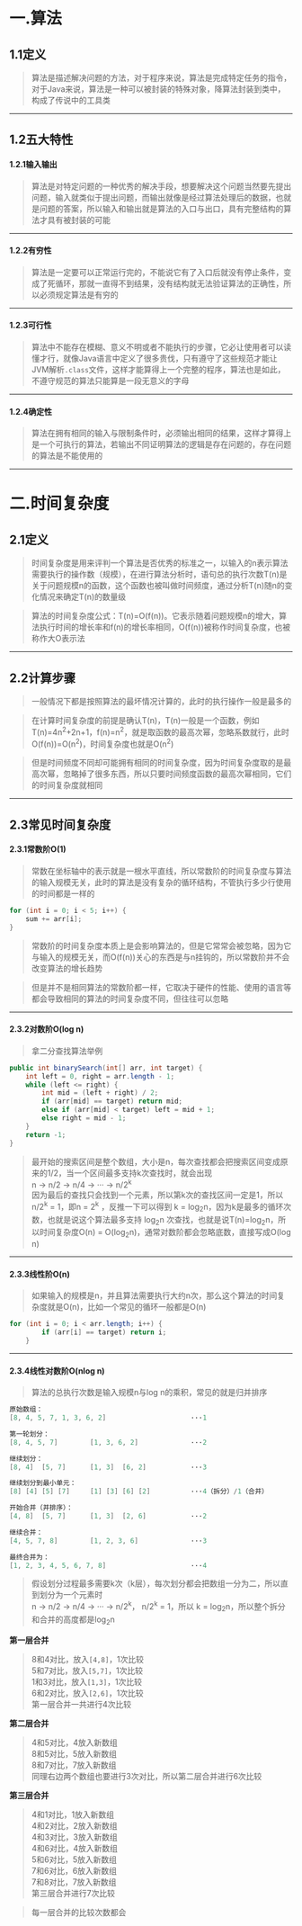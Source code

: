 
# 一.算法

## 1.1定义

>算法是描述解决问题的方法，对于程序来说，算法是完成特定任务的指令，对于Java来说，算法是一种可以被封装的特殊对象，降算法封装到类中，构成了传说中的工具类

****

## 1.2五大特性

#### 1.2.1输入输出

>算法是对特定问题的一种优秀的解决手段，想要解决这个问题当然要先提出问题，输入就类似于提出问题，而输出就像是经过算法处理后的数据，也就是问题的答案，所以输入和输出就是算法的入口与出口，具有完整结构的算法才具有被封装的可能

****

#### 1.2.2有穷性

>算法是一定要可以正常运行完的，不能说它有了入口后就没有停止条件，变成了死循环，那就一直得不到结果，没有结构就无法验证算法的正确性，所以必须规定算法是有穷的

****

#### 1.2.3可行性

>算法中不能存在模糊、意义不明或者不能执行的步骤，它必让使用者可以读懂才行，就像Java语言中定义了很多贵伐，只有遵守了这些规范才能让JVM解析`.class`文件，这样才能算得上一个完整的程序，算法也是如此，不遵守规范的算法只能算是一段无意义的字母

****

#### 1.2.4确定性

>算法在拥有相同的输入与限制条件时，必须输出相同的结果，这样才算得上是一个可执行的算法，若输出不同证明算法的逻辑是存在问题的，存在问题的算法是不能使用的

****
# 二.时间复杂度

## 2.1定义

>时间复杂度是用来评判一个算法是否优秀的标准之一，以输入的n表示算法需要执行的操作数（规模），在进行算法分析时，语句总的执行次数T(n)是关于问题规模n的函数，这个函数也被叫做时间频度，通过分析T(n)随n的变化情况来确定T(n)的数量级

>算法的时间复杂度公式：T(n)=O(f(n))。它表示随着问题规模n的增大，算法执行时间的增长率和f(n)的增长率相同，O(f(n))被称作时间复杂度，也被称作大O表示法

****

## 2.2计算步骤

>一般情况下都是按照算法的最坏情况计算的，此时的执行操作一般是最多的

>在计算时间复杂度的前提是确认T(n)，T(n)一般是一个函数，例如T(n)=4n<sup>2</sup>+2n+1，f(n)=n<sup>2</sup>，就是取函数的最高次幂，忽略系数就行，此时O(f(n))=O(n<sup>2</sup>)，时间复杂度也就是O(n<sup>2</sup>)

>但是时间频度不同却可能拥有相同的时间复杂度，因为时间复杂度取的是最高次幂，忽略掉了很多东西，所以只要时间频度函数的最高次幂相同，它们的时间复杂度就相同

****

## 2.3常见时间复杂度

#### 2.3.1常数阶O(1)

>常数在坐标轴中的表示就是一根水平直线，所以常数阶的时间复杂度与算法的输入规模无关，此时的算法是没有复杂的循环结构，不管执行多少行使用的时间都是一样的

```java
for (int i = 0; i < 5; i++) {
    sum += arr[i]; 
}
```

>常数阶的时间复杂度本质上是会影响算法的，但是它常常会被忽略，因为它与输入的规模无关，而O(f(n))关心的东西是与n挂钩的，所以常数阶并不会改变算法的增长趋势

>但是并不是相同算法的常数阶都一样，它取决于硬件的性能、使用的语言等都会导致相同的算法的时间复杂度不同，但往往可以忽略

****

#### 2.3.2对数阶O(log n)

>拿二分查找算法举例

```java
public int binarySearch(int[] arr, int target) {
    int left = 0, right = arr.length - 1;
    while (left <= right) {
        int mid = (left + right) / 2;
        if (arr[mid] == target) return mid;
        else if (arr[mid] < target) left = mid + 1;
        else right = mid - 1;
    }
    return -1;
}
```

>最开始的搜索区间是整个数组，大小是n，每次查找都会把搜索区间变成原来的1/2，当一个区间最多支持k次查找时，就会出现  
>n -> n/2 -> n/4 -> ··· -> n/2<sup>k</sup>  
>因为最后的查找只会找到一个元素，所以第k次的查找区间一定是1，所以  
>n/2<sup>k</sup> = 1，即n = 2<sup>k</sup> ，反推一下可以得到 k = log<sub>2</sub>n，因为k是最多的循环次数，也就是说这个算法最多支持 log<sub>2</sub>n 次查找，也就是说T(n)=log<sub>2</sub>n，所以时间复杂度O(n) = O(log<sub>2</sub>n)，通常对数阶都会忽略底数，直接写成O(log n)

****

#### 2.3.3线性阶O(n)

>如果输入的规模是n，并且算法需要执行大约n次，那么这个算法的时间复杂度就是O(n)，比如一个常见的循环一般都是O(n)

```java
for (int i = 0; i < arr.length; i++) {
        if (arr[i] == target) return i;
    }
```

****

#### 2.3.4线性对数阶O(nlog n)

>算法的总执行次数是输入规模n与log n的乘积，常见的就是归并排序

```java 
原始数组：
[8, 4, 5, 7, 1, 3, 6, 2]                     ···1

第一轮划分：
[8, 4, 5, 7]        [1, 3, 6, 2]             ···2

继续划分：
[8, 4]  [5, 7]      [1, 3]  [6, 2]           ···3

继续划分到最小单元：
[8] [4] [5] [7]     [1] [3] [6] [2]          ···4（拆分）/1（合并）

开始合并（并排序）：
[4, 8]  [5, 7]      [1, 3]  [2, 6]           ···2

继续合并：
[4, 5, 7, 8]        [1, 2, 3, 6]             ···3

最终合并为：
[1, 2, 3, 4, 5, 6, 7, 8]                     ···4
```

>假设划分过程最多需要k次（k层），每次划分都会把数组一分为二，所以直到划分为一个元素时  
>n -> n/2 -> n/4 -> ··· -> n/2<sup>k</sup>， n/2<sup>k</sup> = 1，所以 k = log<sub>2</sub>n，所以整个拆分和合并的高度都是log<sub>2</sub>n  

**第一层合并**

>8和4对比，放入`[4,8]`，1次比较  
>5和7对比，放入`[5,7]`，1次比较  
>1和3对比，放入`[1,3]`，1次比较  
>6和2对比，放入`[2,6]`，1次比较  
>第一层合并一共进行4次比较

**第二层合并**

>4和5对比，4放入新数组  
>8和5对比，5放入新数组  
>8和7对比，7放入新数组  
>同理右边两个数组也要进行3次对比，所以第二层合并进行6次比较

**第三层合并**

>4和1对比，1放入新数组  
>4和2对比，2放入新数组  
>4和3对比，3放入新数组  
>4和6对比，4放入新数组  
>5和6对比，5放入新数组  
>7和6对比，6放入新数组  
>7和8对比，7放入新数组  
>第三层合并进行7次比较

>每一层合并的比较次数都会
